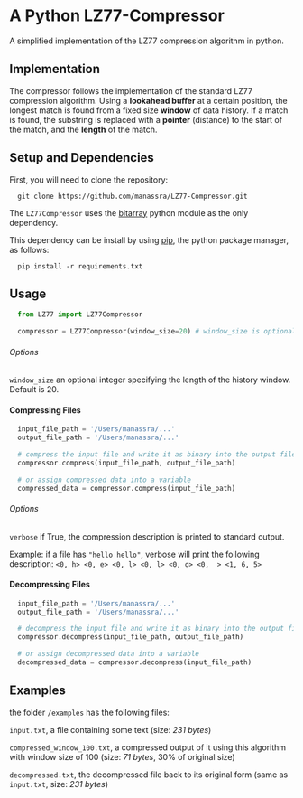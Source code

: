 A Python LZ77-Compressor
===============

A simplified implementation of the LZ77 compression algorithm in python.

## Implementation
The compressor follows the implementation of the standard LZ77 compression algorithm. Using a <b>lookahead buffer</b> at a certain position, the longest match is found from a fixed size <b>window</b> of data history. If a match is found, the substring is replaced with a <b>pointer</b> (distance) to the start of the match, and the <b>length</b> of the match. 
## Setup and Dependencies
First, you will need to clone the repository: 
```
  git clone https://github.com/manassra/LZ77-Compressor.git
```

The `LZ77Compressor` uses the [bitarray](https://pypi.python.org/pypi/bitarray/) python module as the only dependency. 

This dependency can be install by using [pip](https://pypi.python.org/pypi/pip), the python package manager, as follows: 

``` 
  pip install -r requirements.txt 
```


## Usage
```python
  from LZ77 import LZ77Compressor
  
  compressor = LZ77Compressor(window_size=20) # window_size is optional
```
###### Options
`window_size` an optional integer specifying the length of the history window. Default is 20.

#### Compressing Files
```python 
  input_file_path = '/Users/manassra/...'
  output_file_path = '/Users/manassra/...'
  
  # compress the input file and write it as binary into the output file
  compressor.compress(input_file_path, output_file_path)
  
  # or assign compressed data into a variable 
  compressed_data = compressor.compress(input_file_path)
```

###### Options
`verbose` if True, the compression description is printed to standard output. 

Example: if a file has `"hello hello"`, verbose will print the following description: 
`<0, h> <0, e> <0, l> <0, l> <0, o> <0,  > <1, 6, 5>`
#### Decompressing Files
```python 
  input_file_path = '/Users/manassra/...'
  output_file_path = '/Users/manassra/...'
  
  # decompress the input file and write it as binary into the output file
  compressor.decompress(input_file_path, output_file_path)
  
  # or assign decompressed data into a variable 
  decompressed_data = compressor.decompress(input_file_path)
```

## Examples

the folder `/examples` has the following files:

`input.txt`, a file containing some text (size: <i>231 bytes</i>)

`compressed_window_100.txt`, a compressed output of it using this algorithm with window size of 100 (size: <i>71 bytes</i>, 30% of original size)

`decompressed.txt`, the decompressed file back to its original form (same as `input.txt`, size: <i>231 bytes</i>)

